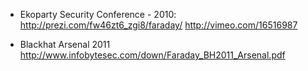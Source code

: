 * Ekoparty Security Conference - 2010:
http://prezi.com/fw46zt6_zgi8/faraday/
http://vimeo.com/16516987

* Blackhat Arsenal 2011
http://www.infobytesec.com/down/Faraday_BH2011_Arsenal.pdf